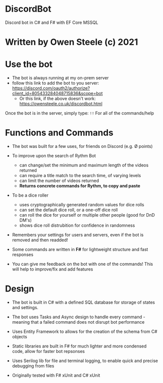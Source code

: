 # DiscordBot
Discord bot in C# and F# with EF Core MSSQL

# Written by Owen Steele (c) 2021

# Use the bot

* The bot is always running at my on-prem server
* follow this link to add the bot to you server: https://discord.com/oauth2/authorize?client_id=805433284048715836&scope=bot
  * Or this link, if the above doesn't work: https://owensteele.co.uk/discordbot.html
  
Once the bot is in the server, simply type:
```!!```
For all of the commands/help
 
# Functions and Commands

* The bot was built for a few uses, for friends on Discord (e.g. Ø points)


* To improve upon the search of Rythm Bot
  * can change/set the minimum and maximum length of the videos returned
  * can require a title match to the search time, of varying levels
  * can limit the number of videos returned
  * **Returns concrete commands for Rythm, to copy and paste**
  
* To be a dice roller
  * uses cryptographically generated random values for dice rolls
  * can set the default dice roll, or a one-off dice roll
  * can roll the dice for yourself or multiple other people (good for DnD DM's)
  * shows dice roll distrubition for confidence in randomness

* Remembers your settings for users and servers, even if the bot is removed and then readded!

* Some commands are written in **F#** for lightweight structure and fast responses

* You can give me feedback on the bot with one of the commands! This will help to improve/fix and add features

# Design

* The bot is built in C# with a defined SQL database for storage of states and settings.

* The bot uses Tasks and Async design to handle every command - meaning that a failed command does not disrupt bot performance

* Uses Entity Framework to allows for the creation of the schema from C# objects

* Static libraries are built in F# for much lighter and more condensed code, allow for faster bot repsonses

* Uses Serilog lib for file and terminal logging, to enable quick and precise debugging from files

* Originally tested with F# xUnit and C# xUnit
